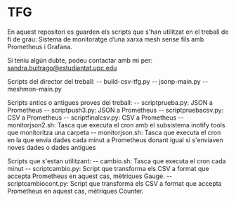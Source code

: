 # TFG
En aquest repositori es guarden els scripts que s'han utilitzat en el treball de fi de grau: Sistema de monitoratge d’una xarxa mesh
sense fils amb Prometheus i Grafana.

Si teniu algún dubte, podeu contactar amb mi per: sandra.buitrago@estudiantat.upc.edu


Scripts del director del treball: 
-- build-csv-tfg.py
-- jsonp-main.py
-- meshmon-main.py

Scripts antics o antigues proves del treball:
-- scriptprueba.py: JSON a Prometheus
-- scriptpush3.py: JSON a Prometheus
-- scriptpruebacsv.py: CSV a Prometheus
-- scriptfinalcsv.py: CSV a Prometheus
-- monitorjson2.sh: Tasca que executa el cron amb el subsistema inotify tools que monitoritza una carpeta
-- monitorjson.sh: Tasca que executa el cron en la que envia dades cada minut a Prometheus donant igual si s'enviaven noves dades o dades antigues

Scripts que s'estan utilitzant:
-- cambio.sh:  Tasca que executa el cron cada minut
-- scriptcambio.py: Script que transforma els CSV a format que accepta Prometheus en aquest cas, mètriques Gauge.
-- scriptcambiocont.py: Script que transforma els CSV a format que accepta Prometheus en aquest cas, mètriques Counter.

